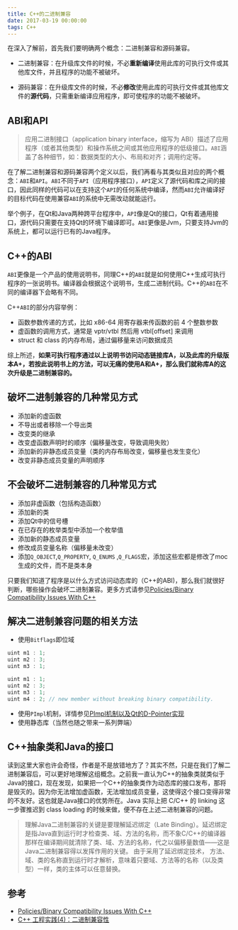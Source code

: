```yaml
---
title: C++的二进制兼容
date: 2017-03-19 00:00:00
tags: C++
---
```

在深入了解前，首先我们要明确两个概念：二进制兼容和源码兼容。

* 二进制兼容：在升级库文件的时候，不必**重新编译**使用此库的可执行文件或其他库文件，并且程序的功能不被破坏。

* 源码兼容：在升级库文件的时候，不必**修改**使用此库的可执行文件或其他库文件的**源代码**，只需重新编译应用程序，即可使程序的功能不被破坏。

<!-- more --> 

## ABI和API
> 应用二进制接口（application binary interface，缩写为 ABI）描述了应用程序（或者其他类型）和操作系统之间或其他应用程序的低级接口。`ABI`涵盖了各种细节，如：数据类型的大小、布局和对齐；调用约定等。

在了解二进制兼容和源码兼容两个定义以后，我们再看与其类似且对应的两个概念：`ABI`和`API`。`ABI`不同于`API`（应用程序接口），`API`定义了源代码和库之间的接口，因此同样的代码可以在支持这个`API`的任何系统中编译，然而`ABI`允许编译好的目标代码在使用兼容`ABI`的系统中无需改动就能运行。

举个例子，在Qt和Java两种跨平台程序中，`API`像是Qt的接口，Qt有着通用接口，源代码只需要在支持Qt的环境下编译即可。`ABI`更像是Jvm，只要支持Jvm的系统上，都可以运行已有的Java程序。

## C++的ABI
`ABI`更像是一个产品的使用说明书，同理C++的`ABI`就是如何使用C++生成可执行程序的一张说明书。编译器会根据这个说明书，生成二进制代码。C++的`ABI`在不同的编译器下会略有不同。

C++`ABI`的部分内容举例：
* 函数参数传递的方式，比如 x86-64 用寄存器来传函数的前 4 个整数参数 
* 虚函数的调用方式，通常是 vptr/vtbl 然后用 vtbl[offset] 来调用 
* struct 和 class 的内存布局，通过偏移量来访问数据成员 

综上所述，**如果可执行程序通过以上说明书访问动态链接库A，以及此库的升级版本A+，若按此说明书上的方法，可以无痛的使用A和A+，那么我们就称库A的这次升级是二进制兼容的。**

## 破坏二进制兼容的几种常见方式 

* 添加新的虚函数
* 不导出或者移除一个导出类
* 改变类的继承
* 改变虚函数声明时的顺序（偏移量改变，导致调用失败）
* 添加新的非静态成员变量（类的内存布局改变，偏移量也发生变化）
* 改变非静态成员变量的声明顺序

## 不会破坏二进制兼容的几种常见方式

* 添加非虚函数（包括构造函数）
* 添加新的类
* 添加Qt中的信号槽
* 在已存在的枚举类型中添加一个枚举值
* 添加新的静态成员变量
* 修改成员变量名称（偏移量未改变）
* 添加`Q_OBJECT`,`Q_PROPERTY`, `Q_ENUMS` ,`Q_FLAGS`宏，添加这些宏都是修改了moc生成的文件，而不是类本身

只要我们知道了程序是以什么方式访问动态库的（C++的ABI)，那么我们就很好判断，哪些操作会破坏二进制兼容。更多方式请参见[Policies/Binary Compatibility Issues With C++ ](https://community.kde.org/Policies/Binary_Compatibility_Issues_With_C%2B%2B)  


## 解决二进制兼容问题的相关方法

* 使用`Bitflags`即位域

```cpp
uint m1 : 1;
uint m2 : 3;
uint m3 : 1;
```
```cpp
uint m1 : 1;
uint m2 : 3;
uint m3 : 1;
uint m4 : 2; // new member without breaking binary compatibility.
```
* 使用`PImpl`机制，详情参见[PImpl机制以及Qt的D-Pointer实现](http://zhangrunnan.com/cpp-pimpl/)
* 使用静态库（当然也随之带来一系列弊端）

## C++抽象类和Java的接口
读到这里大家也许会奇怪，作者是不是放错地方了？其实不然，只是在我们了解二进制兼容后，可以更好地理解这组概念。之前我一直认为C++的抽象类就类似于Java的接口，现在发现，如果把一个C++的抽象类作为动态库的接口发布，那将是毁灭的。因为你无法增加虚函数，无法增加成员变量，这使得这个接口变得非常的不友好。这也就是Java接口的优势所在。Java 实际上把 C/C++ 的 linking 这一步骤推迟到 class loading 的时候来做，便不存在上述二进制兼容的问题。

> 理解Java二进制兼容的关键是要理解延迟绑定（Late Binding）。延迟绑定是指Java直到运行时才检查类、域、方法的名称，而不象C/C++的编译器那样在编译期间就清除了类、域、方法的名称，代之以偏移量数值——这是Java二进制兼容得以发挥作用的关键。
> 由于采用了延迟绑定技术， 方法、域、类的名称直到运行时才解析，意味着只要域、方法等的名称（以及类型）一样，类的主体可以任意替换。

## 参考

* [Policies/Binary Compatibility Issues With C++ ](https://community.kde.org/Policies/Binary_Compatibility_Issues_With_C%2B%2B)
* [C++ 工程实践(4)：二进制兼容性](http://www.cppblog.com/Solstice/archive/2011/03/09/141401.html)